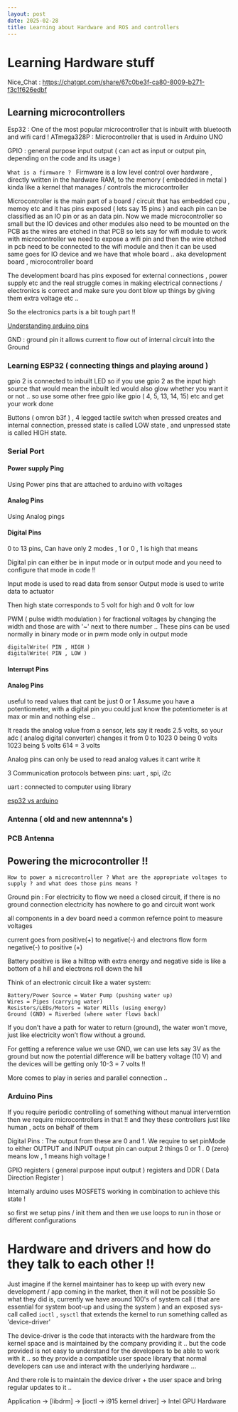 ```yaml
---
layout: post
date: 2025-02-28
title: Learning about Hardware and ROS and controllers
---
```


# Learning Hardware stuff 

Nice_Chat : https://chatgpt.com/share/67c0be3f-ca80-8009-b271-f3c1f626edbf


## Learning microcontrollers

Esp32 : One of the most popular microcontroller that is inbuilt with bluetooth and wifi card ! 
ATmega328P : Microcontroller that is used in Arduino UNO 

GPIO  : general purpose input output ( can act as input or output pin, depending on the code and its usage ) 

`What is a firmware ? `
Firmware is a low level control over hardware , directly written in the hardware RAM, to the memory ( embedded in metal ) kinda like a kernel that manages / controls the microcontroller  

Microcontroller is the main part of a board / circuit that has embedded cpu , memoy etc and it has pins exposed ( lets say 15 pins ) and each pin can be classified as an IO pin or as an data pin. Now we made microcontroller so small but the IO devices and other modules also need to be mounted on the PCB as the wires are etched in that PCB so lets say for wifi module to work with microcontroller we need to expose a wifi pin and then the wire etched in pcb need to be connected to the wifi module and then it can be used same goes for IO device and we have that whole board .. aka development board , microcontroller board 

The development board has pins exposed for external connections , power supply etc and the real struggle comes in making electrical connections / electronics is correct and make sure you dont blow up things by giving them extra voltage etc .. 

So the electronics parts is a bit tough part !!

[Understanding arduino pins](https://www.youtube.com/watch?v=bniUECtJkeU)

GND : ground pin it allows current to flow out of internal circuit into the Ground 

### Learning ESP32 ( connecting things and playing around )
gpio 2 is connected to inbuilt LED so if you use gpio 2 as the input high source that would mean the inbuilt led would also glow whether you want it or not .. 
so use some other free gpio like gpio ( 4, 5, 13, 14, 15) etc and get your work done 

Buttons ( omron b3f ) , 4 legged tactile switch when pressed creates and internal connection, pressed state is called LOW state , and unpressed state is called HIGH state. 

### Serial Port



#### Power supply Ping 
Using Power pins that are attached to arduino with voltages 

#### Analog Pins
Using Analog pings


#### Digital Pins
0 to 13 pins, 
Can have only 2 modes , 1 or 0 , 1 is high that means 

Digital pin can either be in input mode or in output mode and you need to configure that mode in code !!

Input mode is used to read data from sensor 
Output mode is used to write data to actuator 

Then high state corresponds to 5 volt for high and 0 volt for low 

PWM ( pulse width modulation ) for fractional voltages by changing the width and those are with '~' next to there number .. These pins can be used normally in binary mode or in pwm mode only in output mode 

```
digitalWrite( PIN , HIGH ) 
digitalWrite( PIN , LOW ) 
```

#### Interrupt Pins 



#### Analog Pins
useful to read values that cant be just 0 or 1
Assume you have a potentiometer, with a digital pin you could just know the potentiometer is at max or min and nothing else .. 

It reads the analog value from a sensor, lets say it reads 2.5 volts, so your adc ( analog digital converter) changes it from 0 to 1023 
0 being 0 volts
1023 being 5 volts 
614 = 3 volts 

Analog pins can only be used to read analog values it cant write it 

3 Communication protocols between pins: 
uart , spi, i2c 

uart : connected to computer using library 



[esp32 vs arduino](https://www.youtube.com/watch?v=RiYnucfy_rs)

### Antenna ( old and new antennna's ) 



### PCB Antenna 


## Powering the microcontroller !!

`How to power a microcontroller ? What are the appropriate voltages to supply ? and what does those pins means ? `

Ground pin : For electricity to flow we need a closed circuit, if there is no ground connection electricity has nowhere to go and circuit wont work 

all components in a dev board need a common refernce point to measure voltages 

current goes from positive(+) to negative(-) and electrons flow form negative(-) to positive (+)

Battery positive is like a hilltop with extra energy and negative side is like a bottom of a hill and electrons roll down the hill

Think of an electronic circuit like a water system:

    Battery/Power Source = Water Pump (pushing water up)
    Wires = Pipes (carrying water)
    Resistors/LEDs/Motors = Water Mills (using energy)
    Ground (GND) = Riverbed (where water flows back)

If you don’t have a path for water to return (ground), the water won’t move, just like electricity won’t flow without a ground.



For getting a reference value we use GND, we can use lets say 3V as the ground but now the potential difference will be battery voltage (10 V) and the devices will be getting only 10-3 = 7 volts !!

More comes to play in series and parallel connection ..  



### Arduino Pins 
If you require periodic controlling of something without manual interverntion then we require microcontrollers in that !! and they these controllers just like human , acts on behalf of them 

Digital Pins : The output from these are 0 and 1. We require to set pinMode to either OUTPUT and INPUT output pin can output 2 things 0 or 1 . 0 (zero) means low  , 1 means high voltage !

GPIO registers ( general purpose input output ) registers and DDR ( Data Direction Register )

Internally arduino uses MOSFETS working in combination to achieve this state ! 

so first we setup pins / init them and then we use loops to run in those or different configurations  


# Hardware and drivers and how do they talk to each other !!

Just imagine if the kernel maintainer has to keep up with every new development / app coming in the market, then it will not be possible 
So what they did is, currently we have around 100's of system call ( that are essential for system boot-up and using the system ) and an exposed sys-call called `ioctl` , `sysctl` that extends the kernel to run something called as 'device-driver'


The device-driver is the code that interacts with the hardware from the kernel space and is maintained by the company providing it .. but the code provided is not easy to understand for the developers to be able to work with it .. so they provide a compatible user space library that normal developers can use and interact with the underlying hardware ... 

And there role is to maintain the device driver + the user space and bring regular updates to it ..  

Application → [libdrm] → [ioctl → i915 kernel driver] → Intel GPU Hardware


















